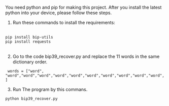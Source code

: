 You need python and pip for making this project. After you install the latest python into your device, please follow these steps.

1. Run these commands to install the requirements:
<br>
<code>pip install bip-utils</code>
<br>
<code>pip install requests </code>
<br>
<br>

2. Go to the code bip39_recover.py and replace the 11 words in the same dictionary order.

<code>    words = ["word", "word","word","word","word","word","word","word","word","word","word",] </code>

3. Run The program by this commans.

<code>python bip39_recover.py </code>
 
